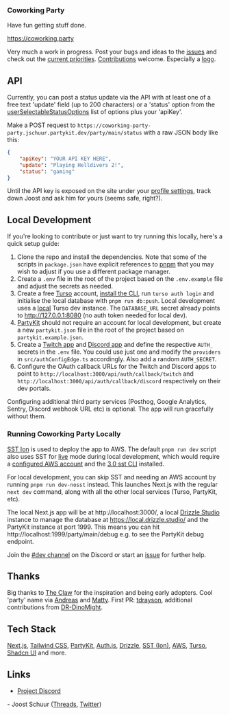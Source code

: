 ### Coworking Party

Have fun getting stuff done.

https://coworking.party

Very much a work in progress. Post your bugs and ideas to the [issues](https://github.com/jschuur/coworking.party/issues) and check out the [current priorities](https://github.com/users/jschuur/projects/7). [Contributions](https://github.com/jschuur/coworking.party/labels/good%20first%20issue) welcome. Especially a [logo](https://github.com/jschuur/coworking.party/issues/17).

## API

Currently, you can post a status update via the API with at least one of a free text 'update' field (up to 200 characters) or a 'status' option from the [userSelectableStatusOptions](./src/statusOptions.ts) list of options plus your 'apiKey'.

Make a POST request to `https://coworking-party-party.jschuur.partykit.dev/party/main/status` with a raw JSON body like this:

```JSON
{
    "apiKey": "YOUR API KEY HERE",
    "update": "Playing Helldivers 2!",
    "status": "gaming"
}
```

Until the API key is exposed on the site under your [profile settings](https://github.com/jschuur/coworking.party/issues/6), track down Joost and ask him for yours (seems safe, right?).

## Local Development

If you're looking to contribute or just want to try running this locally, here's a quick setup guide:

1. Clone the repo and install the dependencies. Note that some of the scripts in `package.json` have explicit references to [pnpm](https://pnpm.io) that you may wish to adjust if you use a different package manager.
2. Create a `.env` file in the root of the project based on the `.env.example` file and adjust the secrets as needed.
3. Create a free [Turso](https://turso.tech/) account, [install the CLI](https://docs.turso.tech/cli/introduction), run `turso auth login` and initialise the local database with `pnpm run db:push`. Local development uses a [local](https://docs.turso.tech/local-development) Turso dev instance. The `DATABASE_URL` secret already points to http://127.0.0.1:8080 (no auth token needed for local dev).
4. [PartyKit](https://docs.partykit.io/) should not require an account for local development, but create a new `partykit.json` file in the root of the project based on `partykit.example.json`.
5. Create a [Twitch app](https://dev.twitch.tv/console/apps) and [Discord app](https://discord.com/developers/applications/) and define the respective `AUTH_` secrets in the `.env` file. You could use just one and modify the `providers` in `src/authConfigEdge.ts` accordingly. Also add a random `AUTH_SECRET`.
6. Configure the OAuth callback URLs for the Twitch and Discord apps to point to `http://localhost:3000/api/auth/callback/twitch` and `http://localhost:3000/api/auth/callback/discord` respectively on their dev portals.

Configuring additional third party services (Posthog, Google Analytics, Sentry, Discord webhook URL etc) is optional. The app will run gracefully without them.

### Running Coworking Party Locally

[SST Ion](https://ion.sst.dev/) is used to deploy the app to AWS. The default `pnpm run dev` script also uses SST for [live](https://ion.sst.dev/docs/live/) mode during local development, which would require a [configured AWS account](https://docs.sst.dev/setting-up-aws) and the [3.0 sst CLI](https://ion.sst.dev/docs/reference/cli/) installed.

For local development, you can skip SST and needing an AWS account by running `pnpm run dev-nosst` instead. This launches Next.js with the regular `next dev` command, along with all the other local services (Turso, PartyKit, etc).

The local Next.js app will be at http://localhost:3000/, a local [Drizzle Studio](https://orm.drizzle.team/drizzle-studio/overview) instance to manage the database at https://local.drizzle.studio/ and the PartyKit instance at port 1999. This means you can hit http://localhost:1999/party/main/debug e.g. to see the PartyKit debug endpoint.

Join the [#dev channel](https://discord.com/channels/1236966373549150218/1236966426070482975) on the Discord or start an [issue](https://github.com/jschuur/coworking.party/issues) for further help.

## Thanks

Big thanks to [The Claw](https://theclaw.team/) for the inspiration and being early adopters. Cool 'party' name via [Andreas](https://www.twitch.tv/andreassasdev) and [Matty](https://mattytwo.shoes/). First PR: [tdrayson](https://taylordrayson.com/), additional contributions from [DR-DinoMight](https://github.com/DR-DinoMight).

## Tech Stack

[Next.js](https://nextjs.org), [Tailwind CSS](https://tailwindcss.com), [PartyKit](https://www.partykit.io), [Auth.js](https://authjs.dev), [Drizzle](https://orm.drizzle.team), [SST (Ion)](https://sst.dev), [AWS](https://aws.amazon.com), [Turso](https://turso.tech), [Shadcn UI](https://ui.shadcn.com) and more.

## Links

- [Project Discord](https://discord.gg/g9DtFax7Df)

\- Joost Schuur ([Threads](https://threads.net/@joostschuur), [Twitter](https://twitter.com/joostschuur))

```

```
